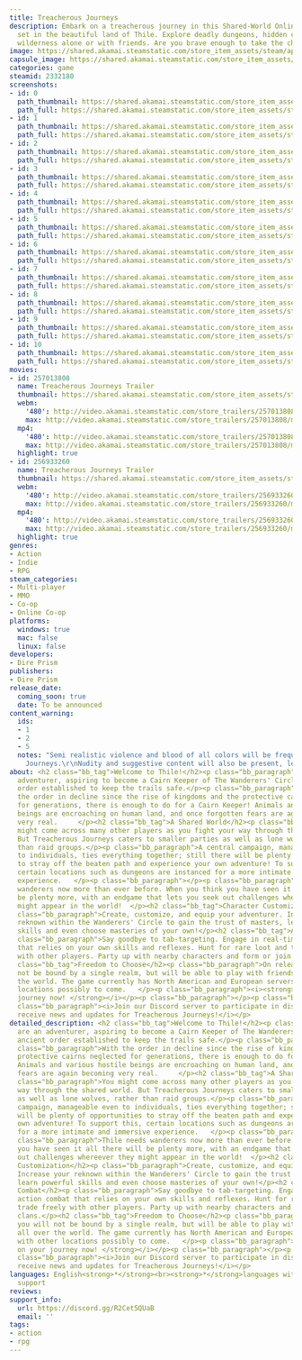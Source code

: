```yaml
---
title: Treacherous Journeys
description: Embark on a treacherous journey in this Shared-World Online Action-RPG
  set in the beautiful land of Thile. Explore deadly dungeons, hidden caves, and the
  wilderness alone or with friends. Are you brave enough to take the challenge?
image: https://shared.akamai.steamstatic.com/store_item_assets/steam/apps/2332180/header.jpg?t=1730582636
capsule_image: https://shared.akamai.steamstatic.com/store_item_assets/steam/apps/2332180/capsule_231x87.jpg?t=1730582636
categories: game
steamid: 2332180
screenshots:
- id: 0
  path_thumbnail: https://shared.akamai.steamstatic.com/store_item_assets/steam/apps/2332180/ss_58753c9cb9bc8149e5b57fc0e11278585da626e2.600x338.jpg?t=1730582636
  path_full: https://shared.akamai.steamstatic.com/store_item_assets/steam/apps/2332180/ss_58753c9cb9bc8149e5b57fc0e11278585da626e2.1920x1080.jpg?t=1730582636
- id: 1
  path_thumbnail: https://shared.akamai.steamstatic.com/store_item_assets/steam/apps/2332180/ss_8d2f5d8d7bee609d9ee35c9eead929b7714abf6e.600x338.jpg?t=1730582636
  path_full: https://shared.akamai.steamstatic.com/store_item_assets/steam/apps/2332180/ss_8d2f5d8d7bee609d9ee35c9eead929b7714abf6e.1920x1080.jpg?t=1730582636
- id: 2
  path_thumbnail: https://shared.akamai.steamstatic.com/store_item_assets/steam/apps/2332180/ss_5b16afe2ea9d345125f2f27c5cb6f62da29f4d5b.600x338.jpg?t=1730582636
  path_full: https://shared.akamai.steamstatic.com/store_item_assets/steam/apps/2332180/ss_5b16afe2ea9d345125f2f27c5cb6f62da29f4d5b.1920x1080.jpg?t=1730582636
- id: 3
  path_thumbnail: https://shared.akamai.steamstatic.com/store_item_assets/steam/apps/2332180/ss_0186ad20fdff35552fc17029a72ec52510517c7f.600x338.jpg?t=1730582636
  path_full: https://shared.akamai.steamstatic.com/store_item_assets/steam/apps/2332180/ss_0186ad20fdff35552fc17029a72ec52510517c7f.1920x1080.jpg?t=1730582636
- id: 4
  path_thumbnail: https://shared.akamai.steamstatic.com/store_item_assets/steam/apps/2332180/ss_7e6d82fa113d9c58e5d1acec1318d247f60140f8.600x338.jpg?t=1730582636
  path_full: https://shared.akamai.steamstatic.com/store_item_assets/steam/apps/2332180/ss_7e6d82fa113d9c58e5d1acec1318d247f60140f8.1920x1080.jpg?t=1730582636
- id: 5
  path_thumbnail: https://shared.akamai.steamstatic.com/store_item_assets/steam/apps/2332180/ss_637bad56df66ee6d59c6a3950c8f7e4b269ae921.600x338.jpg?t=1730582636
  path_full: https://shared.akamai.steamstatic.com/store_item_assets/steam/apps/2332180/ss_637bad56df66ee6d59c6a3950c8f7e4b269ae921.1920x1080.jpg?t=1730582636
- id: 6
  path_thumbnail: https://shared.akamai.steamstatic.com/store_item_assets/steam/apps/2332180/ss_fe9882b58dedb7f89ae23a588be4a069bd593c19.600x338.jpg?t=1730582636
  path_full: https://shared.akamai.steamstatic.com/store_item_assets/steam/apps/2332180/ss_fe9882b58dedb7f89ae23a588be4a069bd593c19.1920x1080.jpg?t=1730582636
- id: 7
  path_thumbnail: https://shared.akamai.steamstatic.com/store_item_assets/steam/apps/2332180/ss_473606c2e02ae56a4da7a9b1885643429204a7c8.600x338.jpg?t=1730582636
  path_full: https://shared.akamai.steamstatic.com/store_item_assets/steam/apps/2332180/ss_473606c2e02ae56a4da7a9b1885643429204a7c8.1920x1080.jpg?t=1730582636
- id: 8
  path_thumbnail: https://shared.akamai.steamstatic.com/store_item_assets/steam/apps/2332180/ss_3bbfdd67315bee6b23e3ac78d8281170690837f4.600x338.jpg?t=1730582636
  path_full: https://shared.akamai.steamstatic.com/store_item_assets/steam/apps/2332180/ss_3bbfdd67315bee6b23e3ac78d8281170690837f4.1920x1080.jpg?t=1730582636
- id: 9
  path_thumbnail: https://shared.akamai.steamstatic.com/store_item_assets/steam/apps/2332180/ss_cc3ef84104188c9481f608b3f40c2a10ad12a5e5.600x338.jpg?t=1730582636
  path_full: https://shared.akamai.steamstatic.com/store_item_assets/steam/apps/2332180/ss_cc3ef84104188c9481f608b3f40c2a10ad12a5e5.1920x1080.jpg?t=1730582636
- id: 10
  path_thumbnail: https://shared.akamai.steamstatic.com/store_item_assets/steam/apps/2332180/ss_5f1a03c3746b97518097ff2c6a0da542b1fabd95.600x338.jpg?t=1730582636
  path_full: https://shared.akamai.steamstatic.com/store_item_assets/steam/apps/2332180/ss_5f1a03c3746b97518097ff2c6a0da542b1fabd95.1920x1080.jpg?t=1730582636
movies:
- id: 257013808
  name: Treacherous Journeys Trailer
  thumbnail: https://shared.akamai.steamstatic.com/store_item_assets/steam/apps/257013808/movie.293x165.jpg?t=1712527724
  webm:
    '480': http://video.akamai.steamstatic.com/store_trailers/257013808/movie480_vp9.webm?t=1712527724
    max: http://video.akamai.steamstatic.com/store_trailers/257013808/movie_max_vp9.webm?t=1712527724
  mp4:
    '480': http://video.akamai.steamstatic.com/store_trailers/257013808/movie480.mp4?t=1712527724
    max: http://video.akamai.steamstatic.com/store_trailers/257013808/movie_max.mp4?t=1712527724
  highlight: true
- id: 256933260
  name: Treacherous Journeys Trailer
  thumbnail: https://shared.akamai.steamstatic.com/store_item_assets/steam/apps/256933260/movie.293x165.jpg?t=1677673801
  webm:
    '480': http://video.akamai.steamstatic.com/store_trailers/256933260/movie480_vp9.webm?t=1677673801
    max: http://video.akamai.steamstatic.com/store_trailers/256933260/movie_max_vp9.webm?t=1677673801
  mp4:
    '480': http://video.akamai.steamstatic.com/store_trailers/256933260/movie480.mp4?t=1677673801
    max: http://video.akamai.steamstatic.com/store_trailers/256933260/movie_max.mp4?t=1677673801
  highlight: true
genres:
- Action
- Indie
- RPG
steam_categories:
- Multi-player
- MMO
- Co-op
- Online Co-op
platforms:
  windows: true
  mac: false
  linux: false
developers:
- Dire Prism
publishers:
- Dire Prism
release_date:
  coming_soon: true
  date: To be announced
content_warning:
  ids:
  - 1
  - 2
  - 5
  notes: "Semi realistic violence and blood of all colors will be frequent in Treacherous
    Journeys.\r\nNudity and suggestive content will also be present, less frequently."
about: <h2 class="bb_tag">Welcome to Thile!</h2><p class="bb_paragraph">You are an
  adventurer, aspiring to become a Cairn Keeper of The Wanderers' Circle, an ancient
  order established to keep the trails safe.</p><p class="bb_paragraph"></p><p class="bb_paragraph">With
  the order in decline since the rise of kingdoms and the protective cairns neglected
  for generations, there is enough to do for a Cairn Keeper! Animals and various hostile
  beings are encroaching on human land, and once forgotten fears are again becoming
  very real.     </p><h2 class="bb_tag">A Shared World</h2><p class="bb_paragraph">You
  might come across many other players as you fight your way through the shared world.
  But Treacherous Journeys caters to smaller parties as well as lone wolves, rather
  than raid groups.</p><p class="bb_paragraph">A central campaign, manageable even
  to individuals, ties everything together; still there will be plenty of opportunities
  to stray off the beaten path and experience your own adventure! To support this,
  certain locations such as dungeons are instanced for a more intimate and immersive
  experience.   </p><p class="bb_paragraph"></p><p class="bb_paragraph">Thile needs
  wanderers now more than ever before. When you think you have seen it all there will
  be plenty more, with an endgame that lets you seek out challenges whereever they
  might appear in the world!  </p><h2 class="bb_tag">Character Customization</h2><p
  class="bb_paragraph">Create, customize, and equip your adventurer. Increase your
  reknown within the Wanderers' Circle to gain the trust of masters, learn powerful
  skills and even choose masteries of your own!</p><h2 class="bb_tag">Action Combat</h2><p
  class="bb_paragraph">Say goodbye to tab-targeting. Engage in real-time action combat
  that relies on your own skills and reflexes. Hunt for rare loot and trade freely
  with other players. Party up with nearby characters and form or join clans.</p><h2
  class="bb_tag">Freedom to Choose</h2><p class="bb_paragraph">On release you will
  not be bound by a single realm, but will be able to play with friends from all over
  the world. The game currently has North American and European servers - with other
  locations possibly to come.   </p><p class="bb_paragraph"><i><strong>Embark on your
  journey now! </strong></i></p><p class="bb_paragraph"></p><p class="bb_paragraph"></p><p
  class="bb_paragraph"><i>Join our Discord server to participate in discussions and
  receive news and updates for Treacherous Journeys!</i></p>
detailed_description: <h2 class="bb_tag">Welcome to Thile!</h2><p class="bb_paragraph">You
  are an adventurer, aspiring to become a Cairn Keeper of The Wanderers' Circle, an
  ancient order established to keep the trails safe.</p><p class="bb_paragraph"></p><p
  class="bb_paragraph">With the order in decline since the rise of kingdoms and the
  protective cairns neglected for generations, there is enough to do for a Cairn Keeper!
  Animals and various hostile beings are encroaching on human land, and once forgotten
  fears are again becoming very real.     </p><h2 class="bb_tag">A Shared World</h2><p
  class="bb_paragraph">You might come across many other players as you fight your
  way through the shared world. But Treacherous Journeys caters to smaller parties
  as well as lone wolves, rather than raid groups.</p><p class="bb_paragraph">A central
  campaign, manageable even to individuals, ties everything together; still there
  will be plenty of opportunities to stray off the beaten path and experience your
  own adventure! To support this, certain locations such as dungeons are instanced
  for a more intimate and immersive experience.   </p><p class="bb_paragraph"></p><p
  class="bb_paragraph">Thile needs wanderers now more than ever before. When you think
  you have seen it all there will be plenty more, with an endgame that lets you seek
  out challenges whereever they might appear in the world!  </p><h2 class="bb_tag">Character
  Customization</h2><p class="bb_paragraph">Create, customize, and equip your adventurer.
  Increase your reknown within the Wanderers' Circle to gain the trust of masters,
  learn powerful skills and even choose masteries of your own!</p><h2 class="bb_tag">Action
  Combat</h2><p class="bb_paragraph">Say goodbye to tab-targeting. Engage in real-time
  action combat that relies on your own skills and reflexes. Hunt for rare loot and
  trade freely with other players. Party up with nearby characters and form or join
  clans.</p><h2 class="bb_tag">Freedom to Choose</h2><p class="bb_paragraph">On release
  you will not be bound by a single realm, but will be able to play with friends from
  all over the world. The game currently has North American and European servers -
  with other locations possibly to come.   </p><p class="bb_paragraph"><i><strong>Embark
  on your journey now! </strong></i></p><p class="bb_paragraph"></p><p class="bb_paragraph"></p><p
  class="bb_paragraph"><i>Join our Discord server to participate in discussions and
  receive news and updates for Treacherous Journeys!</i></p>
languages: English<strong>*</strong><br><strong>*</strong>languages with full audio
  support
reviews:
support_info:
  url: https://discord.gg/R2Cet5QUaB
  email: ''
tags:
- action
- rpg
---
```


